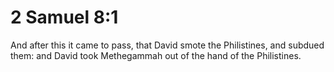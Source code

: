 # 2 Samuel 8:1

And after this it came to pass, that David smote the Philistines, and subdued them: and David took Methegammah out of the hand of the Philistines.